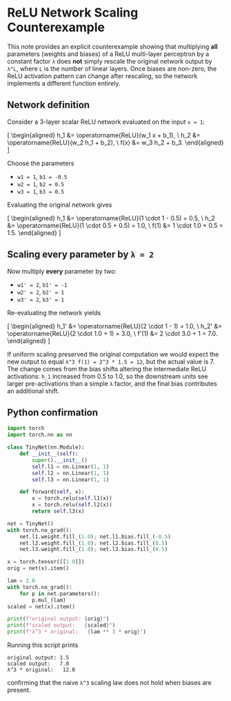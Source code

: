 # ReLU Network Scaling Counterexample

This note provides an explicit counterexample showing that multiplying **all**
parameters (weights and biases) of a ReLU multi-layer perceptron by a constant
factor `λ` does **not** simply rescale the original network output by `λ^L`,
where `L` is the number of linear layers. Once biases are non-zero, the ReLU
activation pattern can change after rescaling, so the network implements a
different function entirely.

## Network definition

Consider a 3-layer scalar ReLU network evaluated on the input `x = 1`:

\[
\begin{aligned}
h_1 &= \operatorname{ReLU}(w_1 x + b_1), \\
 h_2 &= \operatorname{ReLU}(w_2 h_1 + b_2), \\
 f(x) &= w_3 h_2 + b_3.
\end{aligned}
\]

Choose the parameters

* `w1 = 1`, `b1 = -0.5`
* `w2 = 1`, `b2 = 0.5`
* `w3 = 1`, `b3 = 0.5`

Evaluating the original network gives

\[
\begin{aligned}
h_1 &= \operatorname{ReLU}(1 \cdot 1 - 0.5) = 0.5, \\
 h_2 &= \operatorname{ReLU}(1 \cdot 0.5 + 0.5) = 1.0, \\
 f(1) &= 1 \cdot 1.0 + 0.5 = 1.5.
\end{aligned}
\]

## Scaling every parameter by `λ = 2`

Now multiply **every** parameter by two:

* `w1' = 2`, `b1' = -1`
* `w2' = 2`, `b2' = 1`
* `w3' = 2`, `b3' = 1`

Re-evaluating the network yields

\[
\begin{aligned}
h_1' &= \operatorname{ReLU}(2 \cdot 1 - 1) = 1.0, \\
 h_2' &= \operatorname{ReLU}(2 \cdot 1.0 + 1) = 3.0, \\
 f'(1) &= 2 \cdot 3.0 + 1 = 7.0.
\end{aligned}
\]

If uniform scaling preserved the original computation we would expect the new
output to equal `λ^3 f(1) = 2^3 * 1.5 = 12`, but the actual value is 7. The
change comes from the bias shifts altering the intermediate ReLU activations:
`h_1` increased from 0.5 to 1.0, so the downstream units see larger pre-activations
than a simple `λ` factor, and the final bias contributes an additional shift.

## Python confirmation

```python
import torch
import torch.nn as nn

class TinyNet(nn.Module):
    def __init__(self):
        super().__init__()
        self.l1 = nn.Linear(1, 1)
        self.l2 = nn.Linear(1, 1)
        self.l3 = nn.Linear(1, 1)

    def forward(self, x):
        x = torch.relu(self.l1(x))
        x = torch.relu(self.l2(x))
        return self.l3(x)

net = TinyNet()
with torch.no_grad():
    net.l1.weight.fill_(1.0); net.l1.bias.fill_(-0.5)
    net.l2.weight.fill_(1.0); net.l2.bias.fill_(0.5)
    net.l3.weight.fill_(1.0); net.l3.bias.fill_(0.5)

x = torch.tensor([[1.0]])
orig = net(x).item()

lam = 2.0
with torch.no_grad():
    for p in net.parameters():
        p.mul_(lam)
scaled = net(x).item()

print(f"original output: {orig}")
print(f"scaled output:   {scaled}")
print(f"λ^3 * original:   {lam ** 3 * orig}")
```

Running this script prints

```
original output: 1.5
scaled output:   7.0
λ^3 * original:   12.0
```

confirming that the naive `λ^3` scaling law does not hold when biases are
present.

```

